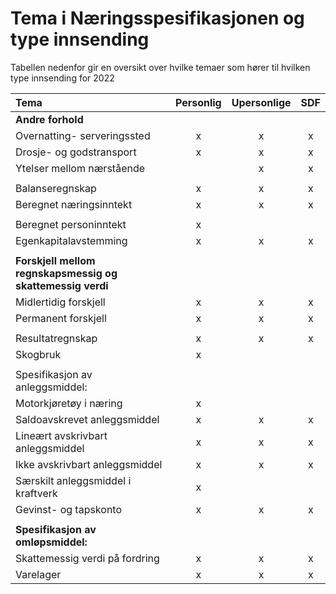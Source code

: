 # Tema i Næringsspesifikasjonen og type innsending
Tabellen nedenfor gir en oversikt over hvilke temaer som hører til hvilken type innsending for 2022


| Tema                                                       | Personlig | Upersonlige | SDF |
|:-----------------------------------------------------------|:---------:|:-----------:|:---:|
| **Andre forhold**                                          |           |             |     |
| Overnatting- serveringssted                                |     x     |      x      |  x  |
| Drosje- og godstransport                                   |     x     |      x      |  x  |
| Ytelser mellom nærstående                                  |           |      x      |  x  |
|                                                            |           |             |     |
| Balanseregnskap                                            |     x     |      x      |  x  |
| Beregnet næringsinntekt                                    |     x     |      x      |  x  |
|                                                            |           |             |     |
| Beregnet personinntekt                                     |     x     |             |     |
| Egenkapitalavstemming                                      |     x     |      x      |  x  |
|                                                            |           |             |     |
| **Forskjell mellom regnskapsmessig og skattemessig verdi** |           |             |     |
| Midlertidig forskjell                                      |     x     |      x      |  x  |
| Permanent forskjell                                        |     x     |      x      |  x  |
|                                                            |           |             |     |
| Resultatregnskap                                           |     x     |      x      |  x  |
| Skogbruk                                                   |     x     |             |     |
|                                                            |           |             |     |
| Spesifikasjon av anleggsmiddel:                            |           |             |     |
| Motorkjøretøy i næring                                     |     x     |             |     |
| Saldoavskrevet anleggsmiddel                               |     x     |      x      |  x  |
| Lineært avskrivbart anleggsmiddel                          |     x     |      x      |  x  |
| Ikke avskrivbart anleggsmiddel                             |     x     |      x      |  x  |
| Særskilt anleggsmiddel i kraftverk                         |     x     |             |     |
| Gevinst- og tapskonto                                      |     x     |      x      |  x  |
|                                                            |           |             |     |
| **Spesifikasjon av omløpsmiddel:**                         |           |             |     |
| Skattemessig verdi på fordring                             |     x     |      x      |  x  |
| Varelager                                                  |     x     |      x      |  x  |

